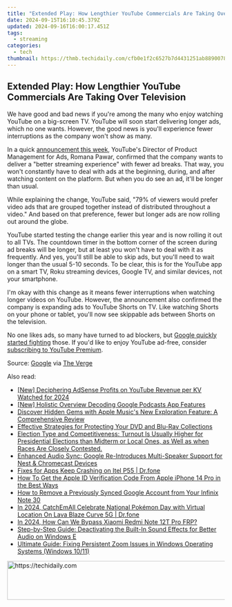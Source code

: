 ```yaml
---
title: "Extended Play: How Lengthier YouTube Commercials Are Taking Over Television"
date: 2024-09-15T16:10:45.379Z
updated: 2024-09-16T16:00:17.451Z
tags:
  - streaming
categories:
  - tech
thumbnail: https://thmb.techidaily.com/cfb0e1f2c6527b7d4431251ab8890078af21f0bc88406680edc99866453f0d22.jpg
---
```


## Extended Play: How Lengthier YouTube Commercials Are Taking Over Television

We have good and bad news if you're among the many who enjoy watching YouTube on a big-screen TV. YouTube will soon start delivering longer ads, which no one wants. However, the good news is you'll experience fewer interruptions as the company won't show as many.

 In a quick [announcement this week](https://support.google.com/google-ads/answer/14314822?sjid=14587981969958620562-NA), YouTube's Director of Product Management for Ads, Romana Pawar, confirmed that the company wants to deliver a "better streaming experience" with fewer ad breaks. That way, you won't constantly have to deal with ads at the beginning, during, and after watching content on the platform. But when you do see an ad, it'll be longer than usual.

 While explaining the change, YouTube said, "79% of viewers would prefer video ads that are grouped together instead of distributed throughout a video." And based on that preference, fewer but longer ads are now rolling out around the globe.

 YouTube started testing the change earlier this year and is now rolling it out to all TVs. The countdown timer in the bottom corner of the screen during ad breaks will be longer, but at least you won't have to deal with it as frequently. And yes, you'll still be able to skip ads, but you'll need to wait longer than the usual 5-10 seconds. To be clear, this is for the YouTube app on a smart TV, Roku streaming devices, Google TV, and similar devices, not your smartphone.

 I'm okay with this change as it means fewer interruptions when watching longer videos on YouTube. However, the announcement also confirmed the company is expanding ads to YouTube Shorts on TV. Like watching Shorts on your phone or tablet, you'll now see skippable ads between Shorts on the television.

 No one likes ads, so many have turned to ad blockers, but [Google quickly started fighting](https://instagram-clips.techidaily.com/in-2024-top-edge-video-editing-programs-for-instagram-on-android/) those. If you'd like to enjoy YouTube ad-free, consider [subscribing to YouTube Premium](https://hardware-help.techidaily.com/enhance-performance-with-a-hid-compliant-mouse-driver-update/).

 Source: [Google](https://support.google.com/google-ads/answer/14314822?sjid=14587981969958620562-NA) via [The Verge](https://www.theverge.com/2023/12/14/24000286/youtube-fewer-ad-breaks-tv)

<ins class="adsbygoogle"
     style="display:block"
     data-ad-format="autorelaxed"
     data-ad-client="ca-pub-7571918770474297"
     data-ad-slot="1223367746"></ins>

<ins class="adsbygoogle"
     style="display:block"
     data-ad-client="ca-pub-7571918770474297"
     data-ad-slot="8358498916"
     data-ad-format="auto"
     data-full-width-responsive="true"></ins>

<span class="atpl-alsoreadstyle">Also read:</span>
<div><ul>
<li><a href="https://facebook-video-footage.techidaily.com/new-deciphering-adsense-profits-on-youtube-revenue-per-kv-watched-for-2024/"><u>[New] Deciphering AdSense Profits on YouTube Revenue per KV Watched for 2024</u></a></li>
<li><a href="https://some-knowledge.techidaily.com/new-holistic-overview-decoding-google-podcasts-app-features/"><u>[New] Holistic Overview Decoding Google Podcasts App Features</u></a></li>
<li><a href="https://media-tips.techidaily.com/discover-hidden-gems-with-apple-musics-new-exploration-feature-a-comprehensive-review/"><u>Discover Hidden Gems with Apple Music's New Exploration Feature: A Comprehensive Review</u></a></li>
<li><a href="https://media-tips.techidaily.com/effective-strategies-for-protecting-your-dvd-and-blu-ray-collections/"><u>Effective Strategies for Protecting Your DVD and Blu-Ray Collections</u></a></li>
<li><a href="https://media-tips.techidaily.com/election-type-and-competitiveness-turnout-is-usually-higher-for-presidential-elections-than-midterm-or-local-ones-as-well-as-when-races-are-closely-conteste52/"><u>Election Type and Competitiveness: Turnout Is Usually Higher for Presidential Elections than Midterm or Local Ones, as Well as when Races Are Closely Contested.</u></a></li>
<li><a href="https://media-tips.techidaily.com/enhanced-audio-sync-google-re-introduces-multi-speaker-support-for-nest-and-chromecast-devices/"><u>Enhanced Audio Sync: Google Re-Introduces Multi-Speaker Support for Nest & Chromecast Devices</u></a></li>
<li><a href="https://howto.techidaily.com/fixes-for-apps-keep-crashing-on-itel-p55-drfone-by-drfone-fix-android-problems-fix-android-problems/"><u>Fixes for Apps Keep Crashing on Itel P55 | Dr.fone</u></a></li>
<li><a href="https://apple-account.techidaily.com/how-to-get-the-apple-id-verification-code-from-apple-iphone-14-pro-in-the-best-ways-by-drfone-ios/"><u>How To Get the Apple ID Verification Code From Apple iPhone 14 Pro in the Best Ways</u></a></li>
<li><a href="https://unlock-android.techidaily.com/how-to-remove-a-previously-synced-google-account-from-your-infinix-note-30-by-drfone-android/"><u>How to Remove a Previously Synced Google Account from Your Infinix Note 30</u></a></li>
<li><a href="https://android-pokemon-go.techidaily.com/in-2024-catchemall-celebrate-national-pokemon-day-with-virtual-location-on-lava-blaze-curve-5g-drfone-by-drfone-virtual-android/"><u>In 2024, CatchEmAll Celebrate National Pokémon Day with Virtual Location On Lava Blaze Curve 5G | Dr.fone</u></a></li>
<li><a href="https://bypass-frp.techidaily.com/in-2024-how-can-we-bypass-xiaomi-redmi-note-12t-pro-frp-by-drfone-android/"><u>In 2024, How Can We Bypass Xiaomi Redmi Note 12T Pro FRP?</u></a></li>
<li><a href="https://sound-issues.techidaily.com/step-by-step-guide-deactivating-the-built-in-sound-effects-for-better-audio-on-windows-e/"><u>Step-by-Step Guide: Deactivating the Built-In Sound Effects for Better Audio on Windows E</u></a></li>
<li><a href="https://win-able.techidaily.com/ultimate-guide-fixing-persistent-zoom-issues-in-windows-operating-systems-windows-1011/"><u>Ultimate Guide: Fixing Persistent Zoom Issues in Windows Operating Systems (Windows 10/11)</u></a></li>
</ul></div>

<!-- affiliate ads begin -->
<a href="https://ephamedtechinc.pxf.io/c/5597632/2136612/26400" target="_top" id="2136612">
  <img src="//a.impactradius-go.com/display-ad/26400-2136612" border="0" alt="https://techidaily.com" width="728" height="90"/>
</a>
<img height="0" width="0" src="https://ephamedtechinc.pxf.io/i/5597632/2136612/26400" style="position:absolute;visibility:hidden;" border="0" />
<!-- affiliate ads end -->

